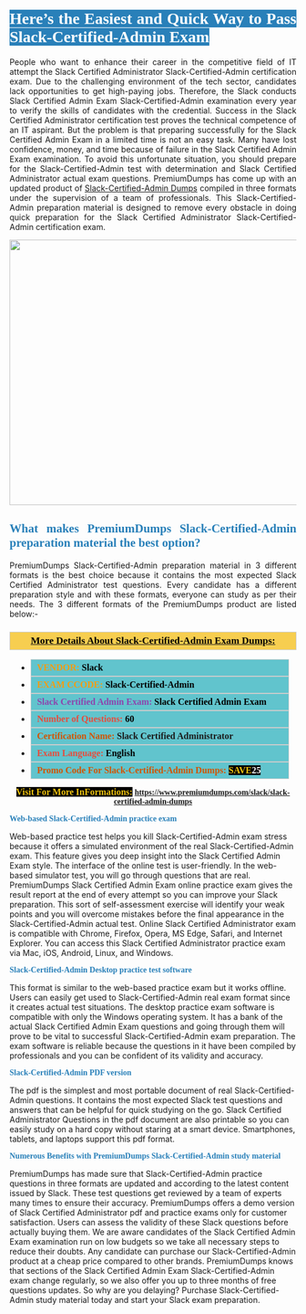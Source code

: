 <h1 style="text-align: justify;"><span style="color:#ffffff;"><span style="font-family:Georgia,serif;"><strong><span style="background-color:#2980b9;">Here’s the Easiest and Quick Way to Pass Slack-Certified-Admin Exam</span></strong></span></span></h1>

<p style="text-align: justify;">People who want to enhance their career in the competitive field of IT attempt the Slack Certified Administrator Slack-Certified-Admin certification exam. Due to the challenging environment of the tech sector, candidates lack opportunities to get high-paying jobs. Therefore, the Slack conducts Slack Certified Admin Exam Slack-Certified-Admin examination every year to verify the skills of candidates with the credential. Success in the Slack Certified Administrator certification test proves the technical competence of an IT aspirant. But the problem is that preparing successfully for the Slack Certified Admin Exam in a limited time is not an easy task. Many have lost confidence, money, and time because of failure in the Slack Certified Admin Exam examination. To avoid this unfortunate situation, you should prepare for the Slack-Certified-Admin test with determination and Slack Certified Administrator actual exam questions. PremiumDumps has come up with an updated product of <a href="https://www.premiumdumps.com/slack/slack-certified-admin-dumps">Slack-Certified-Admin Dumps</a> compiled in three formats under the supervision of a team of professionals. This Slack-Certified-Admin preparation material is designed to remove every obstacle in doing quick preparation for the Slack Certified Administrator Slack-Certified-Admin certification exam.</p>

<p style="text-align: center;"><a href="https://www.premiumdumps.com/slack/slack-certified-admin-dumps"><img alt="" src="https://i.imgur.com/KJGzbJ2.jpeg" style="width: 700px; height: 465px;" /></a></p>

<h2 style="text-align: justify;"><span style="color:#2980b9;"><span style="font-family:Georgia,serif;"><strong>What makes PremiumDumps Slack-Certified-Admin preparation material the best option?</strong></span></span></h2>

<p style="text-align: justify;">PremiumDumps Slack-Certified-Admin preparation material in 3 different formats is the best choice because it contains the most expected Slack Certified Administrator test questions. Every candidate has a different preparation style and with these formats, everyone can study as per their needs. The 3 different formats of the PremiumDumps product are listed below:-</p>

<h3 style="background: #f7ce50; border: 1px solid rgb(204, 204, 204); padding: 5px 10px; text-align: center;"><span style="font-family:Georgia,serif;"><u><u><span style="color:#000000;"><span style="font-size:11pt"><span style="line-height:normal"><b><span style="font-size:13.0pt"><span cambria="">More Details About Slack-Certified-Admin Exam Dumps:</span></span></b></span></span></span></u></u></span></h3>

<ul>
	<li style="margin:0cm 10pt">
	<div style="background:#61c4cd; border: 1px solid rgb(204, 204, 204); padding: 5px 10px; text-align: justify;"><span style="font-family:Georgia,serif;"><span style="font-size:11pt"><span style="line-height:normal"><b><span style="font-size:12.0pt"><span new="" roman="" times=""><span style="color:#f39c12;">VENDOR:</span> <span style="color:#000000;">Slack</span></span></span></b></span></span></span></div>
	</li>
	<li style="margin:0cm 10pt">
	<div style="background: #61c4cd; border: 1px solid rgb(204, 204, 204); padding: 5px 10px; text-align: justify;"><span style="font-family:Georgia,serif;"><span style="font-size:11pt"><span style="line-height:normal"><b><span style="font-size:12.0pt"><span new="" roman="" times=""><span style="color:#f39c12;">EXAM CCODE:</span> <span style="color:#000000;">Slack-Certified-Admin</span></span></span></b></span></span></span></div>
	</li>
	<li style="margin:0cm 10pt">
	<div style="background: #61c4cd; border: 1px solid rgb(204, 204, 204); padding: 5px 10px; text-align: justify;"><span style="font-family:Georgia,serif;"><span style="font-size:11pt"><span style="line-height:normal"><b><span style="font-size:12.0pt"><span new="" roman="" times=""><span style="color:#8e44ad;">Slack Certified Admin Exam:</span> <span style="color:#000000;">Slack Certified Admin Exam</span></span></span></b></span></span></span></div>
	</li>
	<li style="margin:0cm 10pt">
	<div style="background: #61c4cd; border: 1px solid rgb(204, 204, 204); padding: 5px 10px;"><span style="font-family:Georgia,serif;"><span style="font-size:11pt"><span style="line-height:normal"><b><span style="font-size:12.0pt"><span new="" roman="" times=""><span style="color:#e74c3c;">Number of Questions:</span><span style="color:#000000;"><span style="color:#f1c40f;"> </span>60</span></span></span></b></span></span></span></div>
	</li>
	<li style="margin:0cm 10pt">
	<div style="background: #61c4cd; border: 1px solid rgb(204, 204, 204); padding: 5px 10px; text-align: justify;"><span style="font-family:Georgia,serif;"><span style="font-size:11pt"><span style="line-height:normal"><b><span style="font-size:12.0pt"><span new="" roman="" times=""><span style="color:#d35400;">Certification Name:</span> Slack Certified Administrator</span></span></b></span></span></span></div>
	</li>
	<li style="margin:0cm 10pt">
	<div style="background: #61c4cd; border: 1px solid rgb(204, 204, 204); padding: 5px 10px; text-align: justify;"><span style="font-family:Georgia,serif;"><span style="font-size:11pt"><span style="line-height:normal"><b><span style="font-size:12.0pt"><span new="" roman="" times=""><span style="color:#e74c3c;">Exam Language:</span> <span style="color:#000000;">English</span></span></span></b></span></span></span></div>
	</li>
	<li style="margin:0cm 10pt">
	<div style="background: #61c4cd; border: 1px solid rgb(204, 204, 204); padding: 5px 10px;"><span style="font-family:Georgia,serif;"><span style="font-size:11pt"><span style="line-height:normal"><b><span style="font-size:12.0pt"><span new="" roman="" times=""><span style="color:#d35400;">Promo Code For Slack-Certified-Admin Dumps:</span><span style="color:#f1c40f;"> <span style="background-color:#000000;">SAVE</span></span><span style="color:#ffffff;"><span style="background-color:#000000;">25</span></span></span></span></b></span></span></span></div>
	</li>
</ul>

<p style="text-align: center;"><span style="font-family:Georgia,serif;"><strong><span style="font-size:16px;"><span style="color:#f1c40f;"><span style="background-color:#000000;">Visit For More InFormations:</span></span></span> <a href="https://www.premiumdumps.com/slack/slack-certified-admin-dumps">https://www.premiumdumps.com/slack/slack-certified-admin-dumps</a></strong></span></p>

<p><span style="color:#2980b9;"><span style="font-family:Georgia,serif;"><strong><strong><strong>Web-based Slack-Certified-Admin practice exam</strong></strong></strong></span></span></p>

<p>Web-based practice test helps you kill Slack-Certified-Admin exam stress because it offers a simulated environment of the real Slack-Certified-Admin exam. This feature gives you deep insight into the Slack Certified Admin Exam style. The interface of the online test is user-friendly. In the web-based simulator test, you will go through questions that are real. PremiumDumps Slack Certified Admin Exam online practice exam gives the result report at the end of every attempt so you can improve your Slack preparation. This sort of self-assessment exercise will identify your weak points and you will overcome mistakes before the final appearance in the Slack-Certified-Admin actual test. Online Slack Certified Administrator exam is compatible with Chrome, Firefox, Opera, MS Edge, Safari, and Internet Explorer. You can access this Slack Certified Administrator practice exam via Mac, iOS, Android, Linux, and Windows.</p>

<p><span style="color:#2980b9;"><span style="font-family:Georgia,serif;"><strong><strong><strong>Slack-Certified-Admin Desktop practice test software</strong></strong></strong></span></span></p>

<p>This format is similar to the web-based practice exam but it works offline. Users can easily get used to Slack-Certified-Admin real exam format since it creates actual test situations. The desktop practice exam software is compatible with only the Windows operating system. It has a bank of the actual Slack Certified Admin Exam questions and going through them will prove to be vital to successful Slack-Certified-Admin exam preparation. The exam software is reliable because the questions in it have been compiled by professionals and you can be confident of its validity and accuracy.</p>

<p><span style="color:#2980b9;"><span style="font-family:Georgia,serif;"><strong><strong><strong>Slack-Certified-Admin PDF version</strong></strong></strong></span></span></p>

<p>The pdf is the simplest and most portable document of real Slack-Certified-Admin questions. It contains the most expected Slack test questions and answers that can be helpful for quick studying on the go. Slack Certified Administrator Questions in the pdf document are also printable so you can easily study on a hard copy without staring at a smart device. Smartphones, tablets, and laptops support this pdf format.</p>

<p><span style="color:#2980b9;"><span style="font-family:Georgia,serif;"><strong><strong><strong>Numerous Benefits with PremiumDumps Slack-Certified-Admin study material</strong></strong></strong></span></span></p>

<p>PremiumDumps has made sure that Slack-Certified-Admin practice questions in three formats are updated and according to the latest content issued by Slack. These test questions get reviewed by a team of experts many times to ensure their accuracy. PremiumDumps offers a demo version of Slack Certified Administrator pdf and practice exams only for customer satisfaction. Users can assess the validity of these Slack questions before actually buying them. We are aware candidates of the Slack Certified Admin Exam examination run on low budgets so we take all necessary steps to reduce their doubts. Any candidate can purchase our Slack-Certified-Admin product at a cheap price compared to other brands. PremiumDumps knows that sections of the Slack Certified Admin Exam Slack-Certified-Admin exam change regularly, so we also offer you up to three months of free questions updates. So why are you delaying? Purchase Slack-Certified-Admin study material today and start your Slack exam preparation.</p>

